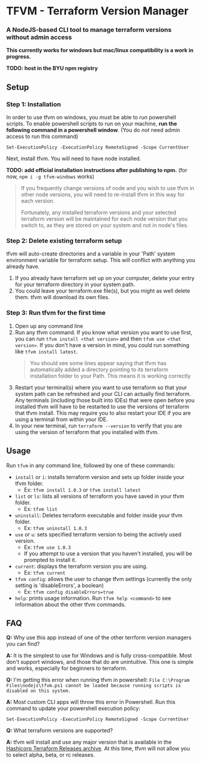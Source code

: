 # TFVM - Terraform Version Manager

### A NodeJS-based CLI tool to manage terraform versions without admin access

**This currently works for windows but mac/linux compatibility is a work in progress.**

**TODO: host in the BYU npm registry**

## Setup

### Step 1: Installation
In order to use tfvm on windows, you must be able to run powershell scripts.
To enable powershell scripts to run on your machine, **run the following command in a powershell window**. (You do *not* need admin access to run this command)
```shell
Set-ExecutionPolicy -ExecutionPolicy RemoteSigned -Scope CurrentUser
```

Next, install tfvm. You will need to have node installed.

**TODO: add official installation instructions after publishing to npm.** (for now, `npm i -g tfvm-windows` works)

> If you frequently change versions of node and you wish to use tfvm in other node versions, you will need to re-install tfvm in this way for each version.
>
> Fortunately, any installed terraform versions and your selected terraform version will be maintained for each node version that you switch to, as they are stored on your system and not in node's files.

### Step 2: Delete existing terraform setup
tfvm will auto-create directories and a variable in your 'Path' system environment variable for terraform setup. This will conflict with anything you already have.
1. If you already have terraform set up on your computer, delete your entry for your terraform directory in your system path.
2. You could leave your terraform.exe file(s), but you might as well delete them. tfvm will download its own files.

### Step 3: Run tfvm for the first time
1. Open up any command line
2. Run any tfvm command. If you know what version you want to use first, you can run `tfvm install <that version>` and then `tfvm use <that version>`.
   If you don't have a version in mind, you could run something like `tfvm install latest`. 
    > You should see some lines appear saying that tfvm has automatically added a directory pointing to its terraform installation folder to your Path. This means it is working correctly
3. Restart your terminal(s) where you want to use terraform so that your system path can be refreshed and your CLI can actually find terraform.
   Any terminals (including those built into IDEs) that were open before you installed tfvm will have to be restarted to use the versions of terraform that tfvm install.
   This may require you to also restart your IDE if you are using a terminal from within your IDE.
4. In your new terminal, run `terraform --version` to verify that you are using the version of terraform that you installed with tfvm.

## Usage
Run `tfvm` in any command line, followed by one of these commands:
- `install` or `i`: installs terraform version and sets up folder inside your tfvm folder.
  - Ex: `tfvm install 1.0.3` or `tfvm install latest`
- `list` or `ls`: lists all versions of terraform you have saved in your tfvm folder.
  - Ex: `tfvm list`
- `uninstall`: Deletes terraform executable and folder inside your tfvm folder.
  - Ex: `tfvm uninstall 1.0.3`
- `use` or `u`: sets specified terraform version to being the actively used version.
  - Ex: `tfvm use 1.0.3`
  - If you attempt to use a version that you haven't installed, you will be prompted to install it.
- `current`: displays the terraform version you are using.
  - Ex: `tfvm current`
- `tfvm config`: allows the user to change tfvm settings (currently the only setting is 'disableErrors', a boolean)
  - Ex: `tfvm config disableErrors=true`
- `help`: prints usage information. Run `tfvm help <command>` to see information about the other tfvm commands.

## FAQ
**Q:** Why use this app instead of one of the other terrform version managers you can find?

**A:** It is the simplest to use for Windows and is fully cross-compatible. Most don't support windows, and those that do are unintuitive. This one is simple and works, especially for beginners to terraform.

**Q:** I'm getting this error when running tfvm in powershell: `File C:\Program Files\nodejs\tfvm.ps1 cannot be loaded because running scripts is disabled on this system.`

**A:** Most custom CLI apps will throw this error in Powershell. Run this command to update your powershell execution policy:
  ```shell
  Set-ExecutionPolicy -ExecutionPolicy RemoteSigned -Scope CurrentUser
  ```

**Q:** What terraform versions are supported?

**A:** tfvm will install and use any major version that is available in the [Hashicorp Terraform Releases archive](https://releases.hashicorp.com/terraform/).
At this time, tfvm will not allow you to select alpha, beta, or rc releases.
